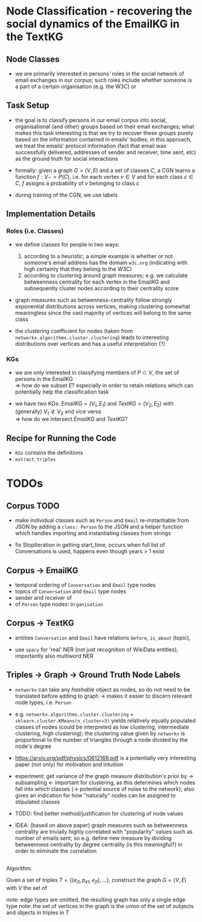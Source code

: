 # Node Classification - recovering the social dynamics of the EmailKG in the TextKG


## Node Classes

- we are primarily interested in persons' roles in the social network of email exchanges in our corpus; such roles include whether someone is a part of a certain organisation (e.g. the W3C) or 



## Task Setup

- the goal is to classify persons in our email corpus into social, organisational (and other) groups based on their email exchanges; what makes this task interesting is that we try to recover these groups purely based on the information contained in emails' bodies; in this approach, we treat the emails' protocol information (fact that email was successfully delivered, addresses of sender and receiver, time sent, etc) as the ground truth for social interactions

- formally: given a graph $G = (V, E)$ and a set of classes $C$, a CGN learns a function $f: V -> P(C)$, i.e. for each vertex $v \in V$ and for each class $c \in C$, $f$ assigns a probability of $v$ belonging to class $c$



- during training of the CGN, we use labels 


## Implementation Details


### Roles (i.e. Classes)


- we define classes for people in two ways:
  1. according to a heuristic; a simple example is whether or not someone's email address has the domain `w3c.org` (indicating with high certainty that they belong to the W3C)
  2. according to clustering around graph measures; e.g. we calculate betweenness centrality for each vertex in the EmailKG and subsequently cluster nodes according to their centrality score



- graph measures such as betwenness-centrality follow strongly exponential distributions across vertices, making clustering somewhat meaningless since the vast majority of vertices will belong to the same class

- the clustering coefficient for nodes (taken from `networkx.algorithms.cluster.clustering`) leads to interesting distributions over vertices and has a useful interpretation (?)





### KGs

- we are only interested in classifying members of $P \subset V$, the set of persons in the EmailKG <br>
 => how do we subset $E$? especially in order to retain relations which can potentially help the classification task
 
- we have two KGs: $EmailKG = (V_1, E_1)$ and $TextKG = (V_2, E_2)$ with (generally) $V_1 \not\subset V_2$ and vice versa <br>
 => how do we intersect $EmailKG$ and $TextKG$?
 

 


## Recipe for Running the Code

- `KGs` contains the definitions 
- `extract_triples` 

# TODOs

## Corpus TODO

- make individual classes such as `Person` and `Email` re-instantiable from JSON by adding a `class: Person` to the JSON and a helper function which handles importing and instantiating classes from strings

- fix StopIteration in getting start_time, occurs when full list of Conversations is used, happens even though years > 1 exist

## Corpus -> EmailKG

- temporal ordering of `Conversation` and `Email` type nodes
- topics of `Conversation` and `Email` type nodes
- sender and receiver of 
- of `Person` type nodes: `Organisation`


## Corpus -> TextKG

 - entities `Conversation` and `Email` have relations `before`, `is_about` (topic), 
 
 - use `spacy` for 'real' NER (not just recognition of WikiData entities), importantly also multiword NER

## Triples -> Graph -> Ground Truth Node Labels


- `networkx` can take any _hashable_ object as nodes, so do not need to be translated before adding to graph -> makes it easier to discern relevant node types, i.e. `Person`


- e.g. `networkx.algorithms.cluster.clustering` + `sklearn.cluster.KMeans(n_cluster=3)` yields relatively equally populated classes of nodes (could be interpreted as low clustering, intermediate clustering, high clustering); the clustering value given by `networkx` is proportional to the number of triangles through a node divided by the node's degree

- https://arxiv.org/pdf/physics/0612169.pdf is a potentially very interesting paper (not only) for motivation and intuition

- experiment: get variance of the graph measure distribution's prior by -> subsampling <- important for clustering, as this determines which nodes fall into which classes (-> potential source of noise to the network); also gives an indication for how "naturally" nodes can be assigned to stipulated classes

- TODO: find better method/justification for clustering of node values

- IDEA: (based on above paper) graph measures such as betweenness centrality are trivially highly correlated with "popularity" values such as number of emails sent; so e.g. define new measure by dividing betweenness centrality by degree centrality (is this meaningful?) in order to eliminate the correlation


##

Algorithm: 

Given a set of triples $T = \{(e_{i1}, p_{k1}, e_{j1}), ...\}$, construct the graph $G = (V, E)$ with $V$ the set of 

note: edge types are omitted, the resulting graph has only a single edge type
note: the set of vertices in the graph is the union of the set of subjects and objects in triples in $T$
